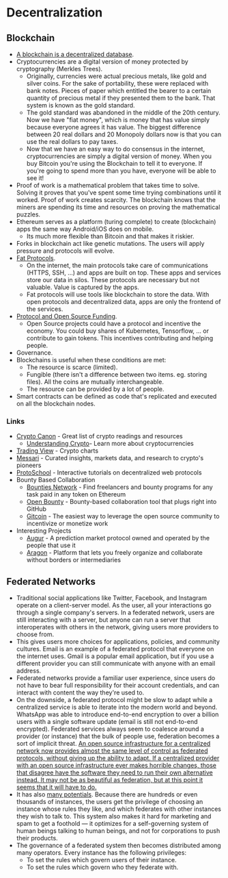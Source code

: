 
# Decentralization

## Blockchain

- [A blockchain is a decentralized database](https://www.youtube.com/watch?v=bBC-nXj3Ng4).
- Cryptocurrencies are a digital version of money protected by cryptography (Merkles Trees).
  - Originally, currencies were actual precious metals, like gold and silver coins. For the sake of portability, these were replaced with bank notes. Pieces of paper which entitled the bearer to a certain quantity of precious metal if they presented them to the bank. That system is known as the gold standard.
  - The gold standard was abandoned in the middle of the 20th century. Now we have "fiat money", which is money that has value simply because everyone agrees it has value. The biggest difference between 20 real dollars and 20 Monopoly dollars now is that you can use the real dollars to pay taxes.
  - Now that we have an easy way to do consensus in the internet, cryptocurrencies are simply a digital version of money. When you buy Bitcoin you're using the Blockchain to tell it to everyone. If you're going to spend more than you have, everyone will be able to see it!
- Proof of work is a mathematical problem that takes time to solve. Solving it proves that you've spent some time trying combinations until it worked. Proof of work creates scarcity. The blockchain knows that the miners are spending its time and resources on proving the mathematical puzzles.
- Ethereum serves as a platform (turing complete) to create (blockchain) apps the same way Android/iOS does on mobile.
  - Its much more flexible than Bitcoin and that makes it riskier.
- Forks in blockchain act like genetic mutations. The users will apply pressure and protocols will evolve.
- [Fat Protocols](https://www.usv.com/writing/2016/08/fat-protocols/).
  - On the internet, the main protocols take care of communications (HTTPS, SSH, ...) and apps are built on top. These apps and services store our data in silos. These protocols are necessary but not valuable. Value is captured by the apps.
  - Fat protocols will use tools like blockchain to store the data. With open protocols and decentralized data, apps are only the frontend of the services.
- [Protocol and Open Source Funding](https://youtu.be/few99D5WnRg?list=WL).
  - Open Source projects could have a protocol and incentive the economy. You could buy shares of Kubernetes, Tensorflow, ... or contribute to gain tokens. This incentives contributing and helping people.
- Governance.
- Blockchains is useful when these conditions are met:
  - The resource is scarce (limited).
  - Fungible (there isn't a difference between two items. eg. storing files). All the coins are mutually interchangeable.
  - The resource can be provided by a lot of people.
- Smart contracts can be defined as code that's replicated and executed on all the blockchain nodes.

### Links

- [Crypto Canon](https://a16z.com/2018/02/10/crypto-readings-resources/) - Great list of crypto readings and resources
  - [Understanding Crypto](https://a16z.com/2020/04/30/explaining-crypto-from-a16z/)- Learn more about cryptocurrencies
- [Trading View](https://www.tradingview.com/markets/cryptocurrencies/) - Crypto charts
- [Messari](https://messari.io/) - Curated insights, markets data, and research to crypto's pioneers
- [ProtoSchool](https://proto.school/) - Interactive tutorials on decentralized web protocols
- Bounty Based Collaboration
  - [Bounties Network](https://bounties.network/) - Find freelancers and bounty programs for any task paid in any token on Ethereum
  - [Open Bounty](https://openbounty.status.im/) - Bounty-based collaboration tool that plugs right into GitHub
  - [Gitcoin](https://gitcoin.co/) - The easiest way to leverage the open source community to incentivize or monetize work
- Interesting Projects
  - [Augur](https://www.augur.net/) - A prediction market protocol owned and operated by the people that use it
  - [Aragon](https://aragon.org/) - Platform that lets you freely organize and collaborate without borders or intermediaries

## Federated Networks

- Traditional social applications like Twitter, Facebook, and Instagram operate on a client-server model. As the user, all your interactions go through a single company's servers. In a federated network, users are still interacting with a server, but anyone can run a server that interoperates with others in the network, giving users more providers to choose from.
- This gives users more choices for applications, policies, and community cultures. Email is an example of a federated protocol that everyone on the internet uses. Gmail is a popular email application, but if you use a different provider you can still communicate with anyone with an email address.
- Federated networks provide a familiar user experience, since users do not have to bear full responsibility for their account credentials, and can interact with content the way they're used to.
- On the downside, a federated protocol might be slow to adapt while a centralized service is able to iterate into the modern world and beyond. WhatsApp was able to introduce end-to-end encryption to over a billion users with a single software update (email is still not end-to-end encrypted). Federated services always seem to coalesce around a provider (or instance) that the bulk of people use, federation becomes a sort of implicit threat. [An open source infrastructure for a centralized network now provides almost the same level of control as federated protocols, without giving up the ability to adapt. If a centralized provider with an open source infrastructure ever makes horrible changes, those that disagree have the software they need to run their own alternative instead. It may not be as beautiful as federation, but at this point it seems that it will have to do.](https://signal.org/blog/the-ecosystem-is-moving/)
- It has also [many potentials](https://drewdevault.com/2020/09/20/The-potential-of-federation.html). Because there are hundreds or even thousands of instances, the users get the privilege of choosing an instance whose rules they like, and which federates with other instances they wish to talk to. This system also makes it hard for marketing and spam to get a foothold — it optimizes for a self-governing system of human beings talking to human beings, and not for corporations to push their products.
- The governance of a federated system then becomes distributed among many operators. Every instance has the following privileges:
  - To set the rules which govern users of their instance.
  - To set the rules which govern who they federate with.
